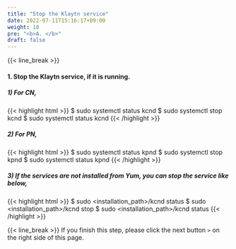 ```yaml
---
title: "Stop the Klaytn service"
date: 2022-07-11T15:16:17+09:00
weight: 10
pre: "<b>A. </b>"
draft: false
---
```


{{< line_break >}}
#### 1. Stop the Klaytn service, if it is running.
##### 1) For CN,
{{< highlight html >}}
$ sudo systemctl status kcnd
$ sudo systemctl stop kcnd
$ sudo systemctl status kcnd
{{< /highlight >}}

##### 2) For PN,
{{< highlight html >}}
$ sudo systemctl status kpnd
$ sudo systemctl stop kpnd
$ sudo systemctl status kpnd
{{< /highlight >}}

##### 3) If the services are not installed from Yum, you can stop the service like below,
{{< highlight html >}}
$ sudo <installation_path>/kcnd status
$ sudo <installation_path>/kcnd stop
$ sudo <installation_path>/kcnd status
{{< /highlight >}}

{{< line_break >}}
If you finish this step, please click the next button ```>``` on the right side of this page.
